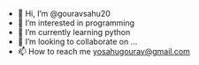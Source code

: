 - 👋 Hi, I’m @gouravsahu20
- 👀 I’m interested in programming
- 🌱 I’m currently learning python
- 💞️ I’m looking to collaborate on ...
- 📫 How to reach me yosahugourav@gmail.com

<!---
gouravsahu20/gouravsahu20 is a ✨ special ✨ repository because its `README.md` (this file) appears on your GitHub profile.
You can click the Preview link to take a look at your changes.
--->
